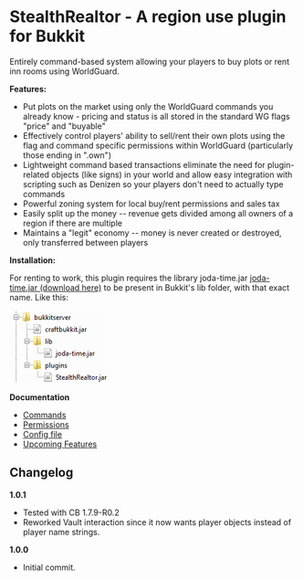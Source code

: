 StealthRealtor - A region use plugin for Bukkit
==================

Entirely command-based system allowing your players to buy plots or rent inn rooms using WorldGuard.

**Features:**

* Put plots on the market using only the WorldGuard commands you already know - pricing and status is all stored in the standard WG flags "price" and "buyable"
* Effectively control players' ability to sell/rent their own plots using the flag and command specific permissions within WorldGuard (particularly those ending in ".own")
* Lightweight command based transactions eliminate the need for plugin-related objects (like signs) in your world and allow easy integration with scripting such as Denizen so your players don't need to actually type commands
* Powerful zoning system for local buy/rent permissions and sales tax
* Easily split up the money -- revenue gets divided among all owners of a region if there are multiple
* Maintains a "legit" economy -- money is never created or destroyed, only transferred between players


**Installation:**

For renting to work, this plugin requires the library joda-time.jar [joda-time.jar (download here)](http://downloads.sourceforge.net/project/joda-time/joda-time/2.3/joda-time-2.3-dist.zip?r=http%3A%2F%2Fsourceforge.net%2Fprojects%2Fjoda-time%2Ffiles%2Fjoda-time%2F&ts=1382227454&use_mirror=tcpdiag) to be present in Bukkit's lib folder, with that exact name. Like this:

![File layout](doc/lib.png)

**Documentation**

* [Commands](https://rawgithub.com/aeheathc/stealthrealtor/master/doc/commands.html)
* [Permissions](src/plugin.yml?raw=true)
* [Config file](src/config.yml?raw=true)
* [Upcoming Features](doc/todo.txt?raw=true)

Changelog
-------------------

**1.0.1**

* Tested with CB 1.7.9-R0.2
* Reworked Vault interaction since it now wants player objects instead of player name strings.

**1.0.0**

* Initial commit.